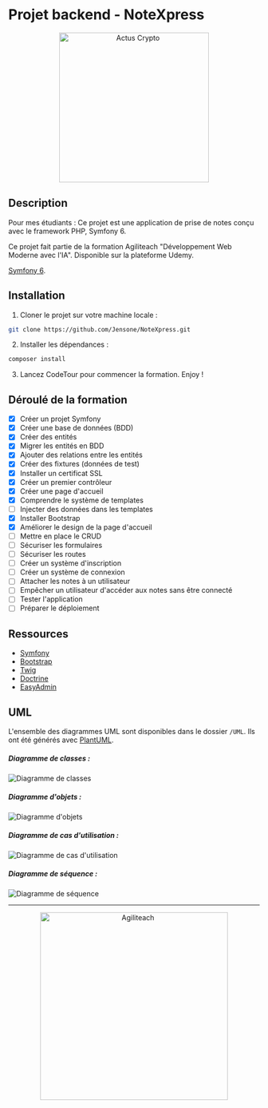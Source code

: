 # Projet backend - NoteXpress

<p align="center">
  <img src="public/images/nx-color.svg" alt="Actus Crypto" width="300" />
</p>

## Description

Pour mes étudiants : Ce projet est une application de prise de notes conçu avec le framework PHP, Symfony 6.

Ce projet fait partie de la formation Agiliteach "Développement Web Moderne avec l'IA". Disponible sur la plateforme Udemy.

 [Symfony 6](https://symfony.com/).

## Installation

1. Cloner le projet sur votre machine locale :

```bash
git clone https://github.com/Jensone/NoteXpress.git
```

2. Installer les dépendances :

```bash
composer install
```

3. Lancez CodeTour pour commencer la formation. Enjoy !

## Déroulé de la formation

- [x] Créer un projet Symfony
- [x] Créer une base de données (BDD)
- [x] Créer des entités
- [x] Migrer les entités en BDD
- [x] Ajouter des relations entre les entités
- [x] Créer des fixtures (données de test)
- [x] Installer un certificat SSL
- [x] Créer un premier contrôleur
- [x] Créer une page d'accueil
- [x] Comprendre le système de templates
- [ ] Injecter des données dans les templates
- [x] Installer Bootstrap
- [x] Améliorer le design de la page d'accueil
- [ ] Mettre en place le CRUD
- [ ] Sécuriser les formulaires
- [ ] Sécuriser les routes
- [ ] Créer un système d'inscription
- [ ] Créer un système de connexion
- [ ] Attacher les notes à un utilisateur
- [ ] Empêcher un utilisateur d'accéder aux notes sans être connecté
- [ ] Tester l'application
- [ ] Préparer le déploiement

## Ressources

- [Symfony](https://symfony.com/)
- [Bootstrap](https://getbootstrap.com/)
- [Twig](https://twig.symfony.com/)
- [Doctrine](https://www.doctrine-project.org/)
- [EasyAdmin](https://symfony.com/doc/current/bundles/EasyAdminBundle/index.html)

## UML

L'ensemble des diagrammes UML sont disponibles dans le dossier `/UML`. Ils ont été générés avec [PlantUML](https://plantuml.com/).

##### Diagramme de classes :

![Diagramme de classes](/UML/classes.svg)

##### Diagramme d'objets :

![Diagramme d'objets](/UML/objets.svg)

##### Diagramme de cas d'utilisation :

![Diagramme de cas d'utilisation](/UML/algorithme.svg)

##### Diagramme de séquence :

![Diagramme de séquence](/UML/sequence.svg)

---

<p align="center">
    <img src="https://cdn.agiliteach.org/medias/images/github-at-.gif" alt="Agiliteach" width="376">
</p>
